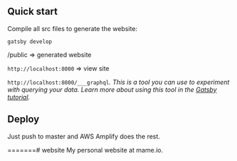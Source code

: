 ## Quick start

Compile all src files to generate the website:
```
gatsby develop
```

/public => generated website

`http://localhost:8000` => view site

`http://localhost:8000/___graphql`_. This is a tool you can use to experiment with querying your data. Learn more about using this tool in the [Gatsby tutorial](https://www.gatsbyjs.org/tutorial/part-five/#introducing-graphiql)._

## Deploy

Just push to master and AWS Amplify does the rest.

=======# website
My personal website at mame.io.